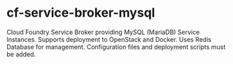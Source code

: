 # cf-service-broker-mysql
Cloud Foundry Service Broker providing MySQL (MariaDB) Service Instances. Supports deployment to OpenStack and Docker. Uses Redis Database for management. Configuration files and deployment scripts must be added. 
